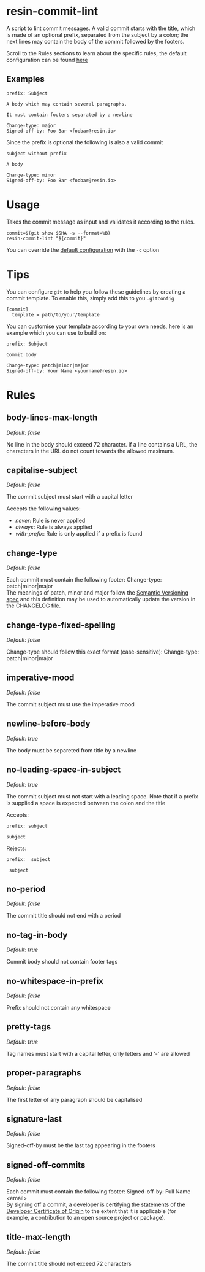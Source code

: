# resin-commit-lint

A script to lint commit messages.
A valid commit starts with the title, which is made of an optional prefix,
separated from the subject by a colon; the next lines may contain the body of
the commit followed by the footers.

Scroll to the Rules sections to learn about the specific rules, the default
configuration can be found [here](https://github.com/resin-io/resin-commit-lint/blob/master/config.json)


## Examples

```
prefix: Subject

A body which may contain several paragraphs.

It must contain footers separated by a newline

Change-type: major
Signed-off-by: Foo Bar <foobar@resin.io>
```

Since the prefix is optional the following is also a valid commit

```
subject without prefix

A body

Change-type: minor
Signed-off-by: Foo Bar <foobar@resin.io>
```

# Usage
Takes the commit message as input and validates it according to the rules.

```
commit=$(git show $SHA -s --format=%B)
resin-commit-lint "${commit}"
```

You can override the [default configuration](https://github.com/resin-io/resin-commit-lint/blob/master/config.json) with the `-c` option

# Tips
You can configure `git` to help you follow these guidelines by creating a commit
template. To enable this, simply add this to you `.gitconfig`

```
[commit]
  template = path/to/your/template
```

You can customise your template according to your own needs, here is an example
which you can use to build on:
```
prefix: Subject

Commit body

Change-type: patch|minor|major
Signed-off-by: Your Name <yourname@resin.io>
```
# Rules

## body-lines-max-length
*Default: false*

No line in the body should exceed 72 character.
If a line contains a URL, the characters in the URL do not
count towards the allowed maximum.

## capitalise-subject
*Default: false*

The commit subject must start with a capital letter

Accepts the following values:
- *never*: Rule is never applied
- *always*: Rule is always applied
- *with-prefix*: Rule is only applied if a prefix is found

## change-type
*Default: false*

Each commit must contain the following footer: Change-type: patch|minor|major  
The meanings of patch, minor and major follow the [Semantic Versioning spec](https://semver.org/)
and this definition may be used to automatically update the version in the CHANGELOG file.

## change-type-fixed-spelling
*Default: false*

Change-type should follow this exact format (case-sensitive): Change-type: patch|minor|major

## imperative-mood
*Default: false*

The commit subject must use the imperative mood

## newline-before-body
*Default: true*

The body must be separeted from title by a newline

## no-leading-space-in-subject
*Default: true*

The commit subject must not start with a leading space.
Note that if a prefix is supplied a space is expected between the colon and the title

Accepts:

```
prefix: subject
```
```
subject
```

Rejects:

```
prefix:  subject
```
```
 subject
```

## no-period
*Default: false*

The commit title should not end with a period

## no-tag-in-body
*Default: true*

Commit body should not contain footer tags

## no-whitespace-in-prefix
*Default: false*

Prefix should not contain any whitespace

## pretty-tags
*Default: true*

Tag names must start with a capital letter, only letters and '-' are allowed

## proper-paragraphs
*Default: false*

The first letter of any paragraph should be capitalised

## signature-last
*Default: false*

Signed-off-by must be the last tag appearing in the footers

## signed-off-commits
*Default: false*

Each commit must contain the following footer: Signed-off-by: Full Name <email\>  
By signing off a commit, a developer is certifying the statements of the
[Developer Certificate of Origin](https://developercertificate.org/) to the extent that
it is applicable (for example, a contribution to an open source project or package).

## title-max-length
*Default: false*

The commit title should not exceed 72 characters


